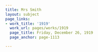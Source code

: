 ```yaml
---
title: Mrs Smith
layout: subject
page_links:
- work_title: '1919'
  work_url: pages/works/1919
  page_title: Friday, December 26, 1919
  page_anchor: page-1113

---
```

